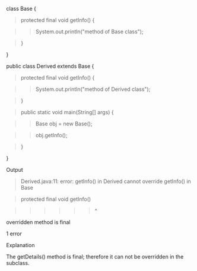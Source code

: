 class Base {

> protected final void getInfo() {

> > System.out.println(\"method of Base class\");

> }

}

public class Derived extends Base {

> protected final void getInfo() {

> > System.out.println(\"method of Derived class\");

> }

> public static void main(String\[\] args) {

> > Base obj = new Base();

> > obj.getInfo();

> }

}

Output

> Derived.java:11: error: getInfo() in Derived cannot override getInfo()
> in Base

> protected final void getInfo()

> > > > > > \^

overridden method is final

1 error

Explanation

The getDetails() method is final; therefore it can not be overridden in
the subclass.